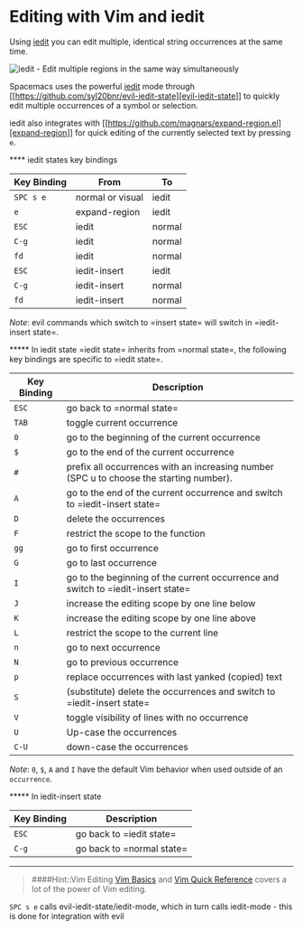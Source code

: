 # Editing with Vim and iedit

 Using [iedit](https://github.com/victorhge/iedit) you can edit multiple, identical string occurrences at the same time.

![iedit - Edit multiple regions in the same way simultaneously](https://github.com/victorhge/iedit/raw/master/iedit-demo.gif)

Spacemacs uses the powerful [iedit](https://github.com/tsdh/iedit) mode through [[https://github.com/syl20bnr/evil-iedit-state][evil-iedit-state]] to quickly edit multiple occurrences of a symbol or selection.

iedit also integrates with [[https://github.com/magnars/expand-region.el][expand-region]] for quick editing of the currently selected text by pressing `e`.

**** iedit states key bindings

| Key Binding | From             | To     |
|-------------|------------------|--------|
| `SPC s e`   | normal or visual | iedit  |
| `e`         | expand-region    | iedit  |
| `ESC`       | iedit            | normal |
| `C-g`       | iedit            | normal |
| `fd`        | iedit            | normal |
| `ESC`       | iedit-insert     | iedit  |
| `C-g`       | iedit-insert     | normal |
| `fd`        | iedit-insert     | normal |


*Note*: evil commands which switch to =insert state= will switch in =iedit-insert state=.

***** In iedit state
=iedit state= inherits from =normal state=, the following key bindings are specific to =iedit state=.

| Key Binding | Description                                                                             |
|-------------|-----------------------------------------------------------------------------------------|
| `ESC`       | go back to =normal state=                                                               |
| `TAB`       | toggle current occurrence                                                               |
| `0`         | go to the beginning of the current occurrence                                           |
| `$`         | go to the end of the current occurrence                                                 |
| `#`         | prefix all occurrences with an increasing number (SPC u to choose the starting number). |
| `A`         | go to the end of the current occurrence and switch to =iedit-insert state=              |
| `D`         | delete the occurrences                                                                  |
| `F`         | restrict the scope to the function                                                      |
| `gg`        | go to first occurrence                                                                  |
| `G`         | go to last occurrence                                                                   |
| `I`         | go to the beginning of the current occurrence and switch to =iedit-insert state=        |
| `J`         | increase the editing scope by one line below                                            |
| `K`         | increase the editing scope by one line above                                            |
| `L`         | restrict the scope to the current line                                                  |
| `n`         | go to next occurrence                                                                   |
| `N`         | go to previous occurrence                                                               |
| `p`         | replace occurrences with last yanked (copied) text                                      |
| `S`         | (substitute) delete the occurrences and switch to =iedit-insert state=                  |
| `V`         | toggle visibility of lines with no occurrence                                           |
| `U`         | Up-case the occurrences                                                                 |
| `C-U`       | down-case the occurrences                                                               |

*Note*: `0`, `$`, `A` and `I` have the default Vim behavior when used outside of an `occurrence`.

***** In iedit-insert state

| Key Binding | Description               |
|-------------|---------------------------|
| `ESC`       | go back to =iedit state=  |
| `C-g`       | go back to =normal state= |


------------------------------------------

> ####Hint::Vim Editing
> [Vim Basics](/spacemacs-basics/vim-basics.html) and [Vim Quick Reference](/spacemacs-basics/vim-quick-reference.html) covers a lot of the power of Vim editing.


`SPC s e` calls evil-iedit-state/iedit-mode, which in turn calls iedit-mode - this is done for integration with evil
